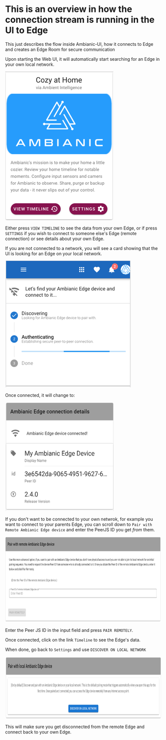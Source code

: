 # This is an overview in how the connection stream is running in the UI to Edge

This just describes the flow inside Ambianic-UI, how it connects to Edge
and creates an Edge Room for secure communication

Upon starting the Web UI, it will automatically start searching for an Edge in your own local network. 

<img src="../assets/images/home-screen.png" />

Either press `VIEW TIMELINE` to see the data from your own Edge, or if press `SETTINGS` if you wish to connect to someone else's Edge (remote connection) or see details about your own Edge. 

If you are not connected to a network, you will see a card showing that the UI is looking for an Edge on your local network.

<img src="../assets/images/pairing-screen.png" />

Once connected, it will change to:

<img src="../assets/images/ambianic-connection-details.png" width='350' height='350' />

If you don't want to be connected to your own netwrok, for example you want to connect to your parents Edge, you can scroll down to `Pair with Remote Ambianic Edge device` and enter the PeerJS ID you get *from* them.

<img src="../assets/images/ambianic-remote-connect.png" width='850' height='275' />

Enter the Peer JS ID in the input field and press `PAIR REMOTELY`. 

Once connected, click on the link `Timeline` to see the Edge's data.

When done, go back to `Settings` and use `DISCOVER ON LOCAL NETWORK`

<img src="../assets/images/ambianic-local-connection.png" width='850' height='200' />

This will make sure you get disconnected from the remote Edge and connect back to your own Edge.